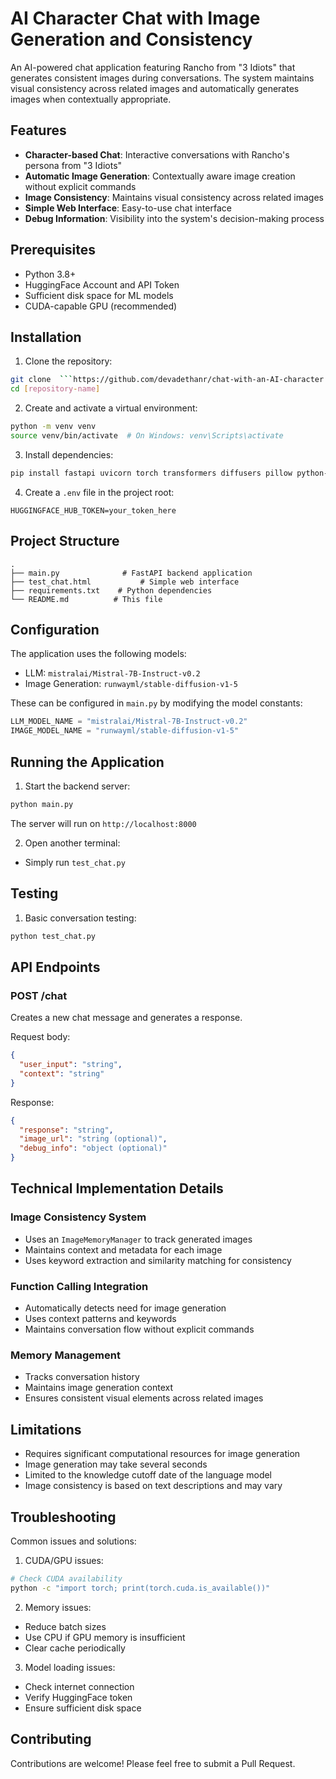 # AI Character Chat with Image Generation and Consistency

An AI-powered chat application featuring Rancho from "3 Idiots" that generates consistent images during conversations. The system maintains visual consistency across related images and automatically generates images when contextually appropriate.

## Features

- **Character-based Chat**: Interactive conversations with Rancho's persona from "3 Idiots"
- **Automatic Image Generation**: Contextually aware image creation without explicit commands
- **Image Consistency**: Maintains visual consistency across related images
- **Simple Web Interface**: Easy-to-use chat interface
- **Debug Information**: Visibility into the system's decision-making process

## Prerequisites

- Python 3.8+
- HuggingFace Account and API Token
- Sufficient disk space for ML models
- CUDA-capable GPU (recommended)

## Installation

1. Clone the repository:
```bash
git clone  ```https://github.com/devadethanr/chat-with-an-AI-character.git```
cd [repository-name]
```

2. Create and activate a virtual environment:
```bash
python -m venv venv
source venv/bin/activate  # On Windows: venv\Scripts\activate
```

3. Install dependencies:
```bash
pip install fastapi uvicorn torch transformers diffusers pillow python-dotenv huggingface-hub
```

4. Create a `.env` file in the project root:
```env
HUGGINGFACE_HUB_TOKEN=your_token_here
```

## Project Structure

```
.
├── main.py              # FastAPI backend application
├── test_chat.html           # Simple web interface
├── requirements.txt    # Python dependencies
└── README.md          # This file
```

## Configuration

The application uses the following models:
- LLM: `mistralai/Mistral-7B-Instruct-v0.2`
- Image Generation: `runwayml/stable-diffusion-v1-5`

These can be configured in `main.py` by modifying the model constants:
```python
LLM_MODEL_NAME = "mistralai/Mistral-7B-Instruct-v0.2"
IMAGE_MODEL_NAME = "runwayml/stable-diffusion-v1-5"
```

## Running the Application

1. Start the backend server:
```bash
python main.py
```
The server will run on `http://localhost:8000`

2. Open another terminal:
- Simply run `test_chat.py`

## Testing

1. Basic conversation testing:
```python
python test_chat.py
```

## API Endpoints

### POST /chat
Creates a new chat message and generates a response.

Request body:
```json
{
  "user_input": "string",
  "context": "string"
}
```

Response:
```json
{
  "response": "string",
  "image_url": "string (optional)",
  "debug_info": "object (optional)"
}
```

## Technical Implementation Details

### Image Consistency System
- Uses an `ImageMemoryManager` to track generated images
- Maintains context and metadata for each image
- Uses keyword extraction and similarity matching for consistency

### Function Calling Integration
- Automatically detects need for image generation
- Uses context patterns and keywords
- Maintains conversation flow without explicit commands

### Memory Management
- Tracks conversation history
- Maintains image generation context
- Ensures consistent visual elements across related images

## Limitations

- Requires significant computational resources for image generation
- Image generation may take several seconds
- Limited to the knowledge cutoff date of the language model
- Image consistency is based on text descriptions and may vary

## Troubleshooting

Common issues and solutions:

1. CUDA/GPU issues:
```bash
# Check CUDA availability
python -c "import torch; print(torch.cuda.is_available())"
```

2. Memory issues:
- Reduce batch sizes
- Use CPU if GPU memory is insufficient
- Clear cache periodically

3. Model loading issues:
- Check internet connection
- Verify HuggingFace token
- Ensure sufficient disk space


## Contributing

Contributions are welcome! Please feel free to submit a Pull Request.
